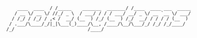 ```                 __                          __                     
    ____  ____  / /_____    _______  _______/ /____  ____ ___  _____
   / __ \/ __ \/ //_/ _ \  / ___/ / / / ___/ __/ _ \/ __ `__ \/ ___/
  / /_/ / /_/ / ,< /  __/ (__  ) /_/ (__  ) /_/  __/ / / / / (__  ) 
 / .___/\____/_/|_|\___(_)____/\__, /____/\__/\___/_/ /_/ /_/____/  
/_/                           /____/                                
```

